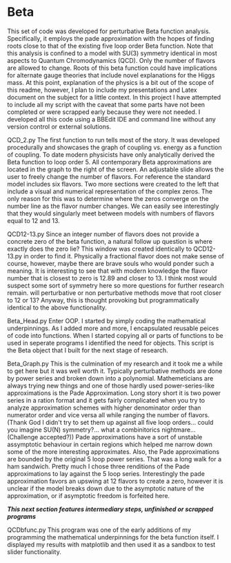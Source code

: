 # Beta

This set of code was developed for perturbative Beta function analysis. Specifically, it employs the pade approximation with the hopes of finding roots close to that of the existing five loop order Beta function. Note that this analysis is confined to a model with SU(3) symmetry identical in most aspects to Quantum Chromodynamics (QCD). Only the number of flavors are allowed to change. Roots of this beta function could have implications for alternate gauge theories that include novel explanations for the Higgs mass. At this point, explanation of the physics is a bit out of the scope of this readme, however, I plan to include my presentations and Latex document on the subject for a little context. In this project I have attempted to include all my script with the caveat that some parts have not been completed or were scrapped early because they were not needed. I developed all this code using a BBEdit IDE and command line without any version control or external solutions.

QCD_2.py
  The first function to run tells most of the story. It was developed procedurally and showcases the graph of coupling vs. energy as a function of coupling. To date modern physicists have only analytically derived the Beta function to loop order 5. All contemporary Beta approximations are located in the graph to the right of the screen. An adjustable slide allows the user to freely change the number of flavors. For reference the standard model includes six flavors. Two more sections were created to the left that include a visual and numerical representation of the complex zeros. The only reason for this was to determine where the zeros converge on the number line as the flavor number changes. We can easily see interestingly that they would singularly meet between models with numbers of flavors equal to 12 and 13.
  
QCD12-13.py
  Since an integer number of flavors does not provide a concrete zero of the beta function, a natural follow up question is where exactly does the zero lie? This window was created identically to QCD12-13.py in order to find it. Physically a fractional flavor does not make sense of course, however, maybe there are brave souls who would ponder such a meaning. It is interesting to see that with modern knowledge the flavor number that is closest to zero is 12.89 and closer to 13. I think most would suspect some sort of symmetry here so more questions for further research remain. will perturbative or non perturbative methods move that root closer to 12 or 13? Anyway, this is thought provoking but programmatically identical to the above functionality.
  
Beta_Head.py
  Enter OOP. I started by simply coding the mathematical underpinnings. As I added more and more, I encapsulated reusable peices of code into functions. When I started copying all or parts of functions to be used in seperate programs I identified the need for objects. This script is the Beta object that I built for the next stage of research.
  
Beta_Graph.py
  This is the culmination of my research and it took me a while to get here but it was well worth it. Typically perturbative methods are done by power series and broken down into a polynomial. Mathemeticians are always trying new things and one of those hardly used power-series-like approximations is the Pade Approximation. Long story short it is two power series in a ration format and it gets fairly complicated when you try to analyze approximation schemes with higher denominator order than numerator order and vice versa all while ranging the number of flavors. (Thank God I didn't try to set them up against all five loop orders... could you imagine SU(N) symmetry?... what a combinitorics nightmare...(Challenge accepted?)) Pade approximations have a sort of unstable assymptotic behaviour in certain regions which helped me narrow down some of the more interesting approximates. Also, the Pade approximations are bounded by the original 5 loop power series. That was a long walk for a ham sandwich. Pretty much I chose three renditions of the Pade approximations to lay against the 5 loop series. Interestingly the pade approximation favors an upswing at 12 flavors to create a zero, however it is unclear if the model breaks down due to the asymptotic nature of the approximation, or if asymptotic freedom is forfeited here. 
  
***This next section features intermediary steps, unfinished or scrapped programs***

QCDbfunc.py
  This program was one of the early additions of my programming the mathematical underpinnings for the beta function itself. I displayed my results with matplotlib and then used it as a sandbox to test slider functionality.
  

